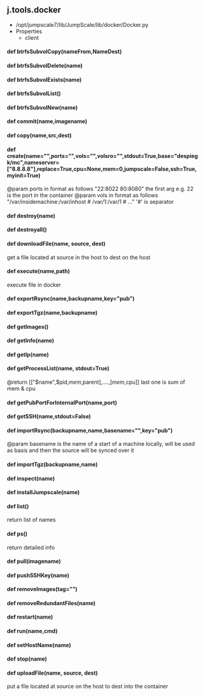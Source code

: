 ## j.tools.docker

- /opt/jumpscale7/lib/JumpScale/lib/docker/Docker.py
- Properties
    - client

#### def btrfsSubvolCopy(nameFrom,NameDest) 

#### def btrfsSubvolDelete(name) 

#### def btrfsSubvolExists(name) 

#### def btrfsSubvolList() 

#### def btrfsSubvolNew(name) 

#### def commit(name,imagename) 

#### def copy(name,src,dest) 

#### def create(name="",ports="",vols="",volsro="",stdout=True,base="despiegk/mc",nameserver=["8.8.8.8"],replace=True,cpu=None,mem=0,jumpscale=False,ssh=True,myinit=True) 

@param ports in format as follows  "22:8022 80:8080"  the first arg e.g. 22 is the port in the container
@param vols in format as follows "/var/insidemachine:/var/inhost # /var/1:/var/1 # ..."   '#' is separator

#### def destroy(name) 

#### def destroyall() 

#### def downloadFile(name, source, dest) 

get a file located at source in the host to dest on the host

#### def execute(name,path) 

execute file in docker

#### def exportRsync(name,backupname,key="pub") 

#### def exportTgz(name,backupname) 

#### def getImages() 

#### def getInfo(name) 

#### def getIp(name) 

#### def getProcessList(name, stdout=True) 

@return [["$name",$pid,$mem,$parent],....,[$mem,$cpu]]
last one is sum of mem & cpu

#### def getPubPortForInternalPort(name,port) 

#### def getSSH(name,stdout=False) 

#### def importRsync(backupname,name,basename="",key="pub") 

@param basename is the name of a start of a machine locally, will be used as basis and then the source will be synced over it

#### def importTgz(backupname,name) 

#### def inspect(name) 

#### def installJumpscale(name) 

#### def list() 

return list of names

#### def ps() 

return detailed info

#### def pull(imagename) 

#### def pushSSHKey(name) 

#### def removeImages(tag="<none><none>") 

#### def removeRedundantFiles(name) 

#### def restart(name) 

#### def run(name,cmd) 

#### def setHostName(name) 

#### def stop(name) 

#### def uploadFile(name, source, dest) 

put a file located at source on the host to dest into the container

